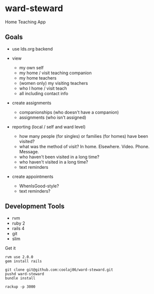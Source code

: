 ward-steward
============

Home Teaching App

Goals
---

  * use lds.org backend

  * view
    * my own self
    * my home / visit teaching companion
    * my home teachers
    * (women only) my visiting teachers
    * who I home / visit teach
    * all including contact info

  * create assignments
    * companionships (who doesn't have a companion)
    * assignments (who isn't assigned)

  * reporting (local / self and ward level)
    * how many people (for singles) or families (for homes) have been visited?
    * what was the method of visit? In home. Elsewhere. Video. Phone. Message.
    * who haven't been visited in a long time?
    * who haven't visited in a long time?
    * text reminders

  * create appointments
    * WhenIsGood-style?
    * text reminders?

Development Tools
---

  * rvm
  * ruby 2
  * rails 4
  * git
  * slim

Get it

    rvm use 2.0.0
    gem install rails

    git clone git@github.com:coolaj86/ward-steward.git
    pushd ward-steward
    bundle install

    rackup -p 3000
